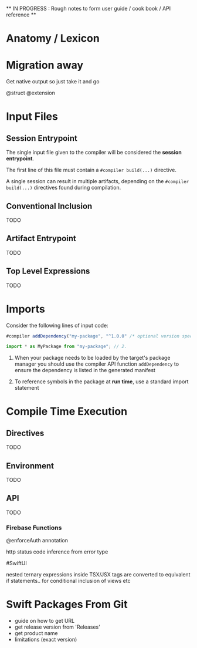 ** IN PROGRESS : Rough notes to form user guide / cook book / API reference **

# Anatomy / Lexicon

# Migration away
Get native output so just take it and go


@struct
@extension

# Input Files

## Session Entrypoint
The single input file given to the compiler will be considered the **session entrypoint**. 

The first line of this file must contain a `#compiler build(...)` directive.

A single session can result in multiple artifacts, depending on the `#compiler build(...)` directives found during compilation.

## Conventional Inclusion
TODO

## Artifact Entrypoint
TODO

## Top Level Expressions
TODO

# Imports

Consider the following lines of input code:

```typescript
#compiler addDependency("my-package", "^1.0.0" /* optional version specifier */) // 1.

import * as MyPackage from "my-package"; // 2.
```

1. When your package needs to be loaded by the target's package manager you should use the compiler API function `addDependency` to ensure the dependency is listed in the generated manifest

2. To reference symbols in the package at **run time**, use a standard import statement


# Compile Time Execution

## Directives
TODO 

## Environment
TODO

## API 
TODO


### Firebase Functions
@enforceAuth annotation

http status code inference from error type




#SwiftUI

nested ternary expressions inside TSX/JSX tags are converted to equivalent if statements.. for conditional inclusion of views etc




# Swift Packages From Git
- guide on how to get URL
- get release version from 'Releases'
- get product name
- limitations (exact version)

